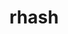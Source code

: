 ---
title: "rhash"
layout: cache
category: package
meta: {"versions": ["1.3.5"], "compilers": ["gcc@6.4.0", "xl@16.1"]}
spec_files: 
 - spec-0.json
 - spec-1.json
spec_names:
 - 'rhash@1.3.5%xl@16.1 fflags="-qzerosize"  arch=linux-rhel7-power9le'
 - 'rhash@1.3.5%gcc@6.4.0 arch=linux-rhel7-power9le'
---